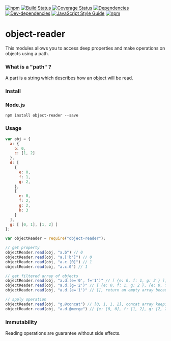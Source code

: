 [![npm](https://img.shields.io/npm/dt/object-reader.svg?maxAge=2592000)](https://www.npmjs.com/package/object-reader)
[![Build Status](https://travis-ci.org/Leelow/object-reader.svg?branch=master)](https://travis-ci.org/Leelow/object-reader)
[![Coverage Status](https://coveralls.io/repos/github/Leelow/object-reader/badge.svg?branch=master)](https://coveralls.io/github/Leelow/object-reader?branch=master)
[![Dependencies](https://david-dm.org/leelow/object-reader/status.svg)](https://david-dm.org/leelow/object-reader)
[![Dev-dependencies](https://david-dm.org/leelow/object-reader/dev-status.svg)](https://david-dm.org/leelow/object-reader?type=dev)
[![JavaScript Style Guide](https://img.shields.io/badge/code%20style-standard-brightgreen.svg)](http://standardjs.com/)
[![npm](https://img.shields.io/npm/l/object-reader.svg?maxAge=2592000)](http://spdx.org/licenses/MIT)

# object-reader 
This modules allows you to access deep properties and make operations on objects using a path.

### What is a "path" ?

A part is a string which describes how an object will be read.

### Install

### Node.js

    npm install object-reader --save

### Usage

```javascript
var obj = {
  a: {
    b: 0,
    c: [1, 2]
  },
  d: [
    {
      e: 0,
      f: 1,
      g: 2,
    },
    {
      e: 0,
      f: 2,
      g: 2,
      h: 3
    }
  ],
  g: [ [0, 1], [1, 2] ]
};

var objectReader = require("object-reader");

// get property
objectReader.read(obj, "a.b") // 0
objectReader.read(obj, "a.['b']") // 0
objectReader.read(obj, "a.c.[0]") // 1
objectReader.read(obj, "a.c.0") // 1

// get filtered array of objects
objectReader.read(obj, "a.d.(e='0', f='1')" // [ {e: 0, f: 1, g: 2 } ], get array of objects where e = 0 and f = 1
objectReader.read(obj, "a.d.(g='2')" // [ {e: 0, f: 1, g: 2 }, {e: 0, f: 2, g: 2, h: 3 } ], get array of objects where g = 2
objectReader.read(obj, "a.d.(e='1')" // [], return an empty array because there is no object having e = 1

// apply operation
objectReader.read(obj, "g.@concat") // [0, 1, 1, 2], concat array keeping duplicates
objectReader.read(obj, "a.d.@merge") // {e: [0, 0], f: [1, 2], g: [2, 2], h: [3] }, make array with object fields
 ```
 
### Immutability

Reading operations are guarantee without side effects.
